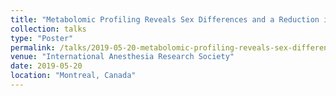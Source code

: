 ```yaml
---
title: "Metabolomic Profiling Reveals Sex Differences and a Reduction in Metabolism after Remote Ischemic Preconditioning"
collection: talks
type: "Poster"
permalink: /talks/2019-05-20-metabolomic-profiling-reveals-sex-differences-and-a-reduction-in-metabolism-after-remote-ischemic-preconditioning
venue: "International Anesthesia Research Society"
date: 2019-05-20
location: "Montreal, Canada"
---
```

